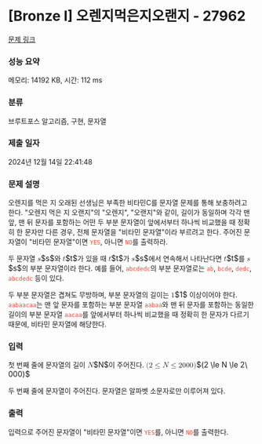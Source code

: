 # [Bronze I] 오렌지먹은지오랜지 - 27962 

[문제 링크](https://www.acmicpc.net/problem/27962) 

### 성능 요약

메모리: 14192 KB, 시간: 112 ms

### 분류

브루트포스 알고리즘, 구현, 문자열

### 제출 일자

2024년 12월 14일 22:41:48

### 문제 설명

<p>오렌지를 먹은 지 오래된 선생님은 부족한 비타민C를 문자열 문제를 통해 보충하려고 한다. "오렌지 먹은 지 오랜지"의 "오렌지", "오랜지"와 같이, 길이가 동일하며 각각 맨 앞, 맨 뒤 문자를 포함하는 어떤 두 부분 문자열이 앞에서부터 하나씩 비교했을 때 정확히 한 문자만 다른 경우, 전체 문자열을 "비타민 문자열"이라 부르려고 한다. 주어진 문자열이 "비타민 문자열"이면 <span style="color:#e74c3c;"><code>YES</code></span>, 아니면 <span style="color:#e74c3c;"><code>NO</code></span>를 출력하라.</p>

<p>두 문자열 <mjx-container class="MathJax" jax="CHTML" style="font-size: 109%; position: relative;"><mjx-math class="MJX-TEX" aria-hidden="true"><mjx-mi class="mjx-i"><mjx-c class="mjx-c1D460 TEX-I"></mjx-c></mjx-mi></mjx-math><mjx-assistive-mml unselectable="on" display="inline"><math xmlns="http://www.w3.org/1998/Math/MathML"><mi>s</mi></math></mjx-assistive-mml><span aria-hidden="true" class="no-mathjax mjx-copytext">$s$</span></mjx-container>와 <mjx-container class="MathJax" jax="CHTML" style="font-size: 109%; position: relative;"><mjx-math class="MJX-TEX" aria-hidden="true"><mjx-mi class="mjx-i"><mjx-c class="mjx-c1D461 TEX-I"></mjx-c></mjx-mi></mjx-math><mjx-assistive-mml unselectable="on" display="inline"><math xmlns="http://www.w3.org/1998/Math/MathML"><mi>t</mi></math></mjx-assistive-mml><span aria-hidden="true" class="no-mathjax mjx-copytext">$t$</span></mjx-container>가 있을 때 <mjx-container class="MathJax" jax="CHTML" style="font-size: 109%; position: relative;"><mjx-math class="MJX-TEX" aria-hidden="true"><mjx-mi class="mjx-i"><mjx-c class="mjx-c1D461 TEX-I"></mjx-c></mjx-mi></mjx-math><mjx-assistive-mml unselectable="on" display="inline"><math xmlns="http://www.w3.org/1998/Math/MathML"><mi>t</mi></math></mjx-assistive-mml><span aria-hidden="true" class="no-mathjax mjx-copytext">$t$</span></mjx-container>가 <mjx-container class="MathJax" jax="CHTML" style="font-size: 109%; position: relative;"><mjx-math class="MJX-TEX" aria-hidden="true"><mjx-mi class="mjx-i"><mjx-c class="mjx-c1D460 TEX-I"></mjx-c></mjx-mi></mjx-math><mjx-assistive-mml unselectable="on" display="inline"><math xmlns="http://www.w3.org/1998/Math/MathML"><mi>s</mi></math></mjx-assistive-mml><span aria-hidden="true" class="no-mathjax mjx-copytext">$s$</span></mjx-container>에서 연속해서 나타난다면 <mjx-container class="MathJax" jax="CHTML" style="font-size: 109%; position: relative;"><mjx-math class="MJX-TEX" aria-hidden="true"><mjx-mi class="mjx-i"><mjx-c class="mjx-c1D461 TEX-I"></mjx-c></mjx-mi></mjx-math><mjx-assistive-mml unselectable="on" display="inline"><math xmlns="http://www.w3.org/1998/Math/MathML"><mi>t</mi></math></mjx-assistive-mml><span aria-hidden="true" class="no-mathjax mjx-copytext">$t$</span></mjx-container>를 <mjx-container class="MathJax" jax="CHTML" style="font-size: 109%; position: relative;"><mjx-math class="MJX-TEX" aria-hidden="true"><mjx-mi class="mjx-i"><mjx-c class="mjx-c1D460 TEX-I"></mjx-c></mjx-mi></mjx-math><mjx-assistive-mml unselectable="on" display="inline"><math xmlns="http://www.w3.org/1998/Math/MathML"><mi>s</mi></math></mjx-assistive-mml><span aria-hidden="true" class="no-mathjax mjx-copytext">$s$</span></mjx-container>의 부분 문자열이라 한다. 예를 들어, <span style="color:#e74c3c;"><code>abcdedc</code></span>의 부분 문자열로는 <span style="color:#e74c3c;"><code>ab</code></span>, <span style="color:#e74c3c;"><code>bcde</code></span>, <span style="color:#e74c3c;"><code>dedc</code></span>, <span style="color:#e74c3c;"><code>abcdedc</code></span> 등이 있다.</p>

<p>두 부분 문자열은 겹쳐도 무방하며, 부분 문자열의 길이는 <mjx-container class="MathJax" jax="CHTML" style="font-size: 109%; position: relative;"><mjx-math class="MJX-TEX" aria-hidden="true"><mjx-mn class="mjx-n"><mjx-c class="mjx-c31"></mjx-c></mjx-mn></mjx-math><mjx-assistive-mml unselectable="on" display="inline"><math xmlns="http://www.w3.org/1998/Math/MathML"><mn>1</mn></math></mjx-assistive-mml><span aria-hidden="true" class="no-mathjax mjx-copytext">$1$</span></mjx-container> 이상이어야 한다. <span style="color:#e74c3c;"><code>aabaacaa</code></span>는 맨 앞 문자를 포함하는 부분 문자열 <span style="color:#e74c3c;"><code>aabaa</code></span>와 맨 뒤 문자를 포함하는 동일한 길이의 부분 문자열 <span style="color:#e74c3c;"><code>aacaa</code></span>를 앞에서부터 하나씩 비교했을 때 정확히 한 문자가 다르기 때문에, 비타민 문자열에 해당한다.</p>

### 입력 

 <p>첫 번째 줄에 문자열의 길이 <mjx-container class="MathJax" jax="CHTML" style="font-size: 109%; position: relative;"><mjx-math class="MJX-TEX" aria-hidden="true"><mjx-mi class="mjx-i"><mjx-c class="mjx-c1D441 TEX-I"></mjx-c></mjx-mi></mjx-math><mjx-assistive-mml unselectable="on" display="inline"><math xmlns="http://www.w3.org/1998/Math/MathML"><mi>N</mi></math></mjx-assistive-mml><span aria-hidden="true" class="no-mathjax mjx-copytext">$N$</span></mjx-container>이 주어진다. <mjx-container class="MathJax" jax="CHTML" style="font-size: 109%; position: relative;"><mjx-math class="MJX-TEX" aria-hidden="true"><mjx-mo class="mjx-n"><mjx-c class="mjx-c28"></mjx-c></mjx-mo><mjx-mn class="mjx-n"><mjx-c class="mjx-c32"></mjx-c></mjx-mn><mjx-mo class="mjx-n" space="4"><mjx-c class="mjx-c2264"></mjx-c></mjx-mo><mjx-mi class="mjx-i" space="4"><mjx-c class="mjx-c1D441 TEX-I"></mjx-c></mjx-mi><mjx-mo class="mjx-n" space="4"><mjx-c class="mjx-c2264"></mjx-c></mjx-mo><mjx-mn class="mjx-n" space="4"><mjx-c class="mjx-c32"></mjx-c></mjx-mn><mjx-mtext class="mjx-n"><mjx-c class="mjx-cA0"></mjx-c></mjx-mtext><mjx-mn class="mjx-n"><mjx-c class="mjx-c30"></mjx-c><mjx-c class="mjx-c30"></mjx-c><mjx-c class="mjx-c30"></mjx-c></mjx-mn><mjx-mo class="mjx-n"><mjx-c class="mjx-c29"></mjx-c></mjx-mo></mjx-math><mjx-assistive-mml unselectable="on" display="inline"><math xmlns="http://www.w3.org/1998/Math/MathML"><mo stretchy="false">(</mo><mn>2</mn><mo>≤</mo><mi>N</mi><mo>≤</mo><mn>2</mn><mtext> </mtext><mn>000</mn><mo stretchy="false">)</mo></math></mjx-assistive-mml><span aria-hidden="true" class="no-mathjax mjx-copytext">$(2 \le N \le 2\ 000)$</span> </mjx-container></p>

<p>두 번째 줄에 문자열이 주어진다. 문자열은 알파벳 소문자로만 이루어져 있다.</p>

### 출력 

 <p>입력으로 주어진 문자열이 "비타민 문자열"이면 <span style="color:#e74c3c;"><code>YES</code></span>를, 아니면 <span style="color:#e74c3c;"><code>NO</code></span>를 출력한다.</p>

